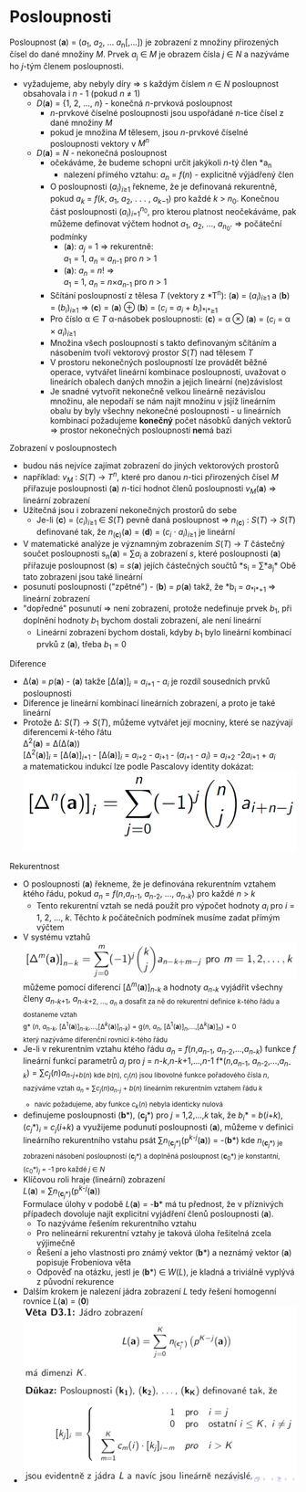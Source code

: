 # Posloupnosti

Posloupnost (**a**) = (_a_<sub>1</sub>, _a_<sub>2</sub>, ... _a_<sub>n</sub>[,...]) je zobrazení z množiny přirozených čísel do dané množiny _M_. Prvek _a_<sub>j</sub> ∈ _M_ je obrazem čísla _j_ ∈ _N_ a nazýváme ho _j_-tým členem posloupnosti.

- vyžadujeme, aby nebyly díry => s každým číslem _n_ ∈ _N_ posloupnost obsahovala i _n_ - 1 (pokud _n_ ≠ 1)
  - _D_(**a**) = {1, 2, ..., _n_} - konečná _n_-prvková posloupnost
    - _n_-prvkové číselné posloupnosti jsou uspořádané _n_-tice čísel z dané množiny _M_
    - pokud je množina _M_ tělesem, jsou _n_-prvkové číselné posloupnosti vektory v _M<sup>n</sup>_
  - _D_(**a**) = _N_ - nekonečná posloupnost
    - očekáváme, že budeme schopni určit jakýkoli _n_-tý člen \*a<sub>n</sub>
      - nalezení přímého vztahu: _a<sub>n</sub>_ = _f_(_n_) - explicitně výjádřený člen
    - O posloupnosti (_a<sub>i</sub>_)<sub>*i*≥1</sub> řekneme, že je definovaná rekurentně, pokud _a<sub>k</sub>_ = _f_(_k_, _a_<sub>1</sub>, _a_<sub>2</sub>, . . . , _a_<sub>*k*−1</sub>) pro každé _k_ > _n_<sub>0</sub>. Konečnou část posloupnosti (_a<sub>i</sub>_)<sub>_i_=1</sub><sup>_n_<sub>0</sub></sup>, pro kterou platnost neočekáváme, pak můžeme definovat výčtem hodnot _a_<sub>1</sub>, _a_<sub>2</sub>, ..., _a_<sub>_n_<sub>0</sub></sub>. => počáteční podmínky
      - (**a**): _a<sub>j</sub>_ = 1 => rekurentně:<br> _a_<sub>1</sub> = 1, _a<sub>n</sub>_ = _a_<sub>_n_-1</sub> pro _n_ > 1
      - (**a**): _a<sub>n</sub>_ = _n_! => <br> _a_<sub>1</sub> = 1, _a<sub>n</sub>_ = *n*×*a*<sub>_n_-1</sub> pro _n_ > 1
    - Sčítání posloupností z tělesa _T_ (vektory z *T<sup>n</sup>): (**a**) = (*a<sub>i</sub>*)<sub>*i*≥1</sub> a (**b**) = (*b<sub>i</sub>*)<sub>*i*≥1</sub> => (**c**) = (**a**) ⊕ (**b**) = (*c<sub>i</sub>* = *a<sub>i</sub>* + *b<sub>i</sub>*)<sub>*i\*≥1</sub>
    - Pro číslo α ∈ _T_ α-násobek posloupnosti: (**c**) = α ⊗ (**a**) = (_c<sub>i</sub>_ = α × _a<sub>i</sub>_)<sub>*i*≥1</sub>
    - Množina všech posloupností s takto definovaným sčítáním a násobením tvoří vektorový prostor _S_(_T_) nad tělesem _T_
    - V prostoru nekonečných posloupností lze provádět běžné operace, vytvářet lineární kombinace posloupností, uvažovat o lineárích obalech daných množin a jejich lineární (ne)závislost
    - Je snadné vytvořit nekonečně velkou lineárně nezávislou množinu, ale nepodaří se nám najít množinu v jsjíž lineárním obalu by byly všechny nekonečné posloupnosti - u lineárních kombinací požadujeme **konečný** počet násobků daných vektorů => prostor nekonečných posloupností **ne**má bazi

Zobrazení v posloupnostech

- budou nás nejvíce zajímat zobrazení do jiných vektorových prostorů
- například: _v<sub>M</sub>_ : _S_(_T_) → _T<sup>n</sup>_, které pro danou _n_-tici přirozených čísel _M_ přiřazuje posloupnosti (**a**) _n_-tici hodnot členů posloupnosti _v<sub>M</sub>_(**a**) => lineární zobrazení
- Užitečná jsou i zobrazení nekonečných prostorů do sebe
  - Je-li (**c**) = (_c<sub>i</sub>_)<sub>*i*≥1</sub> ∈ _S_(_T_) pevně daná posloupnost => _n_<sub>(**c**)</sub> : _S_(_T_) → _S_(_T_) definované tak, že _n_<sub>(**c**)</sub>(**a**) = (**d**) = (_c<sub>i</sub>_ · _a<sub>i</sub>_)<sub>*i*≥1</sub> je lineární
- V matematické analýze je významným zobrazením _S_(_T_) → _T_ částečný součet posloupnosti s<sub>n</sub>(**a**) = ∑*a<sub>i</sub>* a zobrazení _s_, které posloupnosti (**a**) přiřazuje posloupnost (**s**) = _s_(**a**) jejích částečných součtů *s<sub>i</sub> = ∑*a<sub>j</sub>\* Obě tato zobrazení jsou také lineární
- posunutí posloupnosti ("zpětné") - (**b**) = _p_(**a**) takž, že *b<sub>i</sub> = *a*<sub>*i\*+1</sub> => lineární zobrazení
- "dopředné" posunutí => není zobrazení, protože nedefinuje prvek _b_<sub>1</sub>, při doplnění hodnoty _b_<sub>1</sub> bychom dostali zobrazení, ale není lineární
  - Lineární zobrazení bychom dostali, kdyby _b_<sub>1</sub> bylo lineární kombinací prvků z (**a**), třeba _b_<sub>1</sub> = 0

Diference

- Δ(**a**) = _p_(**a**) - (**a**) takže [Δ(**a**)]<sub>_i_</sub> = _a_<sub>_i_+1</sub> - _a<sub>i</sub>_ je rozdíl sousedních prvků posloupnosti
- Diference je lineární kombinací lineárních zobrazení, a proto je také lineární
- Protože Δ: _S_(_T_) → _S_(_T_), můžeme vytvářet její mocniny, které se nazývají diferencemi _k_-tého řátu <br> Δ<sup>2</sup>(**a**) = Δ(Δ(**a**))<br>[Δ<sup>2</sup>(**a**)]<sub>_i_</sub> = [Δ(**a**)]<sub>_i_+1</sub> - [Δ(**a**)]<sub>_i_</sub> = _a_<sub>_i_+2</sub> - _a_<sub>_i_+1</sub> - (_a_<sub>_i_+1</sub> - _a_<sub>_i_</sub>) = _a_<sub>_i_+2</sub> -2*a*<sub>_i_+1</sub> + _a_<sub>_i_</sub> <br> a matematickou indukcí lze podle Pascalovy identity dokázat: <br> ![Obecný vzorec](pic/posloupnosti1.png)

Rekurentnost

- O posloupnosti (**a**) řekneme, že je definována rekurentním vztahem *k*tého řádu, pokud _a<sub>n</sub>_ = _f_(_n_,_a_<sub>_n_-1</sub>, _a_<sub>_n_-2</sub>, ..., _a_<sub>_n_-_k_</sub>) pro každé _n_ > _k_
  - Tento rekurentní vztah se nedá použít pro výpočet hodnoty *a<sub>i</sub>* pro *i* = 1, 2, ..., *k*. Těchto *k* počátečních podmínek musíme zadat přímým výčtem
- V systému vztahů<br>![Alt text](pic/posloupnosti2.png)<br>můžeme pomocí diferencí [Δ<sup>*m*</sup>(**a**)]<sub>*n*-*k*</sub> a hodnoty *a*<sub>*n*-*k*</sub> vyjádřit všechny členy *a*<sub>*n*-*k*+1</sub>, *a*<sub>*n*-*k*+2</dub>, ..., *a<sub>n</sub>* a dosafit za ně do rekurentní definice *k*-tého řádu a dostaneme vztah<br> g* (*n*, *a*<sub>*n*-*k*</sub>, [Δ<sup>1</sup>(**a**)]<sub>*n*-*k*</sub>,...,[Δ<sup>*k*</sup>(**a**)]<sub>*n*-*k*</sub>) = g(*n*, *a*<sub>*n*</sub>, [Δ<sup>1</sup>(**a**)]<sub>*n*</sub>,...,[Δ<sup>*k*</sup>(**a**)]<sub>*n*</sub>) = 0<br>který nazýváme diferenční rovnicí *k*-tého řádu
- Je-li v rekurentním vztahu *k*tého řádu *a<sub>n</sub>* = *f*(*n*,*a*<sub>*n*-1</sub>, *a*<sub>*n*-2</sub>,...,*a*<sub>*n*-*k*</sub>) funkce *f* lineární funkcí parametrů *a<sub>j</sub>* pro *j* = *n*-*k*,*n*-*k*+1,...,*n*-1 f*(*n*,*a*<sub>*n*-1</sub>, *a*<sub>*n*-2</sub>,...,*a*<sub>*n*-*k*</sub>) = ∑*c<sub>j</sub>*(*n*)*a*<sub>*n*-*j*+*b*(*n*) kde *b*(n), *c<sub>j</sub>*(*n*) jsou libovolné funkce pořadového čísla *n*, nazýváme vztah *a<sub>n</sub>* = ∑*c<sub>j</sub>*(*n*)*a*<sub>*n*-*j*</sub> + *b*(*n*) lineárním rekurentním vztahem řádu *k*
  - navíc požadujeme, aby funkce *c<sub>k</sub>*(*n*) nebyla identicky nulová
- definujeme posloupnosti (**b***), (**c<sub>j</sub>**\*) pro *j* = 1,2,...,*k* tak, že *b<sub>i</sub>*\* = *b*(*i*+*k*), (*c<sub>j</sub>*\*)<sub>*i*</sub> = *c<sub>j</sub>*(*i*+*k*) a využijeme podunutí posloupnosti (**a**), můžeme v definici lineárního rekurentního vstahu psát ∑*n*<sub>(**c**<sub>*j*</sub>\*)</sub>(p<sup>*k*-*j*</sup>(**a**)) = -(**b**\*) kde *n*<sub>(**c**<sub>*j*</sub>\*) je zobrazení násobení posloupností (**c**<sub>*j*</sub>\*) a doplněná posloupnost (**c**<sub>0</sub>\*) je konstantní, (*c*<sub>0</sub>\*)<sub>*j*</sub> = -1 pro každé *j* ∈ *N*
- Klíčovou roli hraje (lineární) zobrazení <br> *L*(**a**) = ∑*n*<sub>(**c**<sub>*j*</sub>\*)</sub>(p<sup>*k*-*j*</sup>(**a**))<br>Formulace úlohy v podobě *L*(**a**) = -**b**\* má tu přednost, že v příznivých případech dovoluje najít explicitní vyjádření členů posloupnosti (**a**). 
  - To nazýváme řešením rekurentního vztahu
  - Pro nelineární rekurentní vztahy je taková úloha řešitelná zcela výjimečně
  - Řešení a jeho vlastnosti pro známý vektor (**b**\*) a neznámý vektor (**a**) popisuje Frobeniova věta
  - Odpověď na otázku, jestl je (**b**\*) ∈ *W*(*L*), je kladná a triviálně vyplývá z původní rekurence
- Dalším krokem je nalezení jádra zobrazení *L* tedy řešení homogenní rovnice *L*(**a**) = (**0**)
- ![Alt text](pic/posloupnosti3.png)